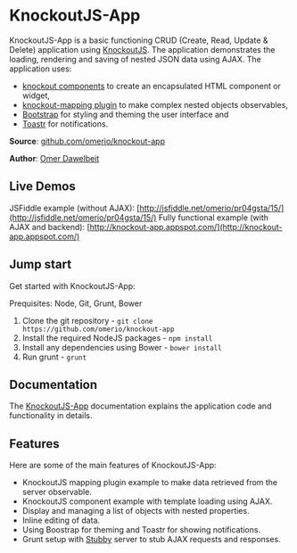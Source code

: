 # KnockoutJS-App

KnockoutJS-App is a basic functioning CRUD (Create, Read, Update & Delete) application using [KnockoutJS](http://knockoutjs.com/). The application demonstrates the loading, rendering and saving of nested JSON data using AJAX. The application uses:

* [knockout components](http://knockoutjs.com/documentation/component-overview.html) to create an encapsulated HTML component or widget, 
* [knockout-mapping plugin](http://knockoutjs.com/documentation/plugins-mapping.html) to make complex nested objects observables, 
* [Bootstrap](http://getbootstrap.com/) for styling and theming the user interface and 
* [Toastr](https://github.com/CodeSeven/toastr) for notifications.


**Source**: [github.com/omerio/knockout-app](https://github.com/omerio/knockout-app)

**Author**: [Omer Dawelbeit](http://omerio.com)


## Live Demos

JSFiddle example (without AJAX): [http://jsfiddle.net/omerio/pr04gsta/15/](http://jsfiddle.net/omerio/pr04gsta/15/)
Fully functional example (with AJAX and backend): [http://knockout-app.appspot.com/](http://knockout-app.appspot.com/)

## Jump start

Get started with KnockoutJS-App:

Prequisites: Node, Git, Grunt, Bower

1. Clone the git repository - `git clone https://github.com/omerio/knockout-app`
2. Install the required NodeJS packages - `npm install`
3. Install any dependencies using Bower - `bower install`
4. Run grunt - `grunt`

## Documentation

The [KnockoutJS-App](https://github.com/omerio/knockout-app/blob/master/docs/DOCS.md) documentation explains the application code and functionality in details.

## Features

Here are some of the main features of KnockoutJS-App:

* KnockoutJS mapping plugin example to make data retrieved from the server observable.
* KnockoutJS component example with template loading using AJAX.
* Display and managing a list of objects with nested properties.
* Inline editing of data.
* Using Boostrap for theming and Toastr for showing notifications.
* Grunt setup with [Stubby](https://www.npmjs.com/package/grunt-stubby) server to stub AJAX requests and responses.
